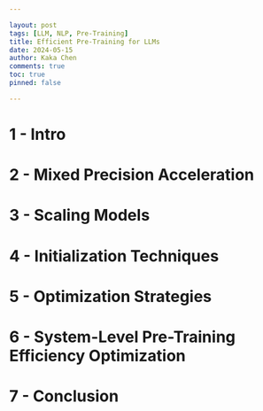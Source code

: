 ```yaml
---

layout: post
tags: [LLM, NLP, Pre-Training]
title: Efficient Pre-Training for LLMs
date: 2024-05-15
author: Kaka Chen
comments: true
toc: true
pinned: false

---
```


# 1 - Intro

# 2 - Mixed Precision Acceleration

# 3 - Scaling Models

# 4 - Initialization Techniques

# 5 - Optimization Strategies

# 6 - System-Level Pre-Training Efficiency Optimization

# 7 - Conclusion
